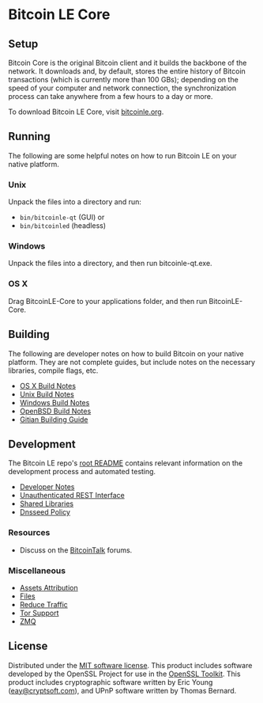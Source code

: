 Bitcoin LE Core
=============

Setup
---------------------
Bitcoin Core is the original Bitcoin client and it builds the backbone of the network. It downloads and, by default, stores the entire history of Bitcoin transactions (which is currently more than 100 GBs); depending on the speed of your computer and network connection, the synchronization process can take anywhere from a few hours to a day or more.

To download Bitcoin LE Core, visit [bitcoinle.org](https://bitcoinle.org/).

Running
---------------------
The following are some helpful notes on how to run Bitcoin LE on your native platform.

### Unix

Unpack the files into a directory and run:

- `bin/bitcoinle-qt` (GUI) or
- `bin/bitcoinled` (headless)

### Windows

Unpack the files into a directory, and then run bitcoinle-qt.exe.

### OS X

Drag BitcoinLE-Core to your applications folder, and then run BitcoinLE-Core.

Building
---------------------
The following are developer notes on how to build Bitcoin on your native platform. They are not complete guides, but include notes on the necessary libraries, compile flags, etc.

- [OS X Build Notes](build-osx.md)
- [Unix Build Notes](build-unix.md)
- [Windows Build Notes](build-windows.md)
- [OpenBSD Build Notes](build-openbsd.md)
- [Gitian Building Guide](gitian-building.md)

Development
---------------------
The Bitcoin LE repo's [root README](/README.md) contains relevant information on the development process and automated testing.

- [Developer Notes](developer-notes.md)
- [Unauthenticated REST Interface](REST-interface.md)
- [Shared Libraries](shared-libraries.md)
- [Dnsseed Policy](dnsseed-policy.md)

### Resources
* Discuss on the [BitcoinTalk](https://bitcointalk.org/) forums.

### Miscellaneous
- [Assets Attribution](assets-attribution.md)
- [Files](files.md)
- [Reduce Traffic](reduce-traffic.md)
- [Tor Support](tor.md)
- [ZMQ](zmq.md)

License
---------------------
Distributed under the [MIT software license](/COPYING).
This product includes software developed by the OpenSSL Project for use in the [OpenSSL Toolkit](https://www.openssl.org/). This product includes
cryptographic software written by Eric Young ([eay@cryptsoft.com](mailto:eay@cryptsoft.com)), and UPnP software written by Thomas Bernard.
